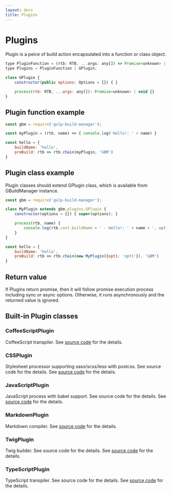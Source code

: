 ```yaml
---
layout: docs
title: Plugins
---
```


# Plugins

Plugin is a peice of build action encapsulated into a function or class object.
```js
type PluginFunction = (rtb: RTB, ...args: any[]) => Promise<unknown> | void;
type Plugins = PluginFunction | GPlugin;

class GPlugin {
    constructor(public options: Options = {}) { }

    process(rtb: RTB, ...args: any[]): Promise<unknown> | void {}
}
```


## Plugin function example
```js
const gbm = require('gulp-build-manager');

const myPlugin = (rtb, name) => { console.log('Hello!: ' + name) }

const hello = {
    buildName: 'hello',
    preBuild: rtb => rtb.chain(myPlugin, 'GBM')
}
```


## Plugin class example
Plugin classes should extend GPlugin class, which is available from GBuildManager instance.
```js
const gbm = require('gulp-build-manager');

class MyPlugin extends gbm.plugins.GPlugin {
    constructor(options = {}) { super(options); }

    process(rtb, name) {
        console.log(rtb.conf.buildName + ' - Hello!: ' + name + ', opt1=' + this.options.opt1);
    }
}

const hello = {
    buildName: 'hello',
    preBuild: rtb => rtb.chain(new MyPlugin({opt1: 'opt1'}), 'GBM')
}
```

## Return value
If Plugins return promise, then it will follow promise execution process including sync or async options.
Otherwise, it runs asynchronously and the returned value is ignored.



## Built-in Plugin classes

### CoffeeScriptPlugin
CoffeeScript transpiler. See [source code](../../src/plugins/CoffeeScriptPlugin.ts) for the details.


### CSSPlugin
Stylesheet processor supporting sass/scss/less with postcss. See source code for the details. See [source code](../../src/plugins/CSSPlugin.ts) for the details.


### JavaScriptPlugin
JavaScript process with babel support. See source code for the details. See [source code](../../src/plugins/JavaScriptPlugin.ts) for the details.


### MarkdownPlugin
Markdown compiler. See [source code](../../src/plugins/MarkdownPlugin.ts) for the details.


### TwigPlugin
Twig builder. See source code for the details. See [source code](../../src/plugins/TwigPlugin.ts) for the details.


### TypeScriptPlugin
TypeScript transpiler. See source code for the details. See [source code](../../src/plugins/TypeScriptPlugin.ts) for the details.

